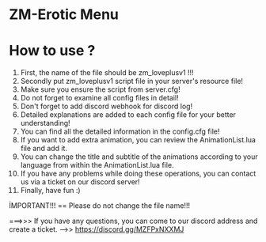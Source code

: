 # ZM-Erotic Menu 

# How to use ? 


1) First, the name of the file should be zm_loveplusv1 !!!
2) Secondly put zm_loveplusv1 script file in your server's resource file!
3) Make sure you ensure the script from server.cfg!
4) Do not forget to examine all config files in detail!
5) Don't forget to add discord webhook for discord log!
6) Detailed explanations are added to each config file for your better understanding!
7) You can find all the detailed information in the config.cfg file!
8) If you want to add extra animation, you can review the AnimationList.lua file and add it.
9) You can change the title and subtitle of the animations according to your language from within the AnimationList.lua file.
10) If you have any problems while doing these operations, you can contact us via a ticket on our discord server!
11) Finally, have fun :)

İMPORTANT!!! == Please do not change the file name!!!

===>>>  If you have any questions, you can come to our discord address and create a ticket.  -->> https://discord.gg/MZFPxNXXMJ